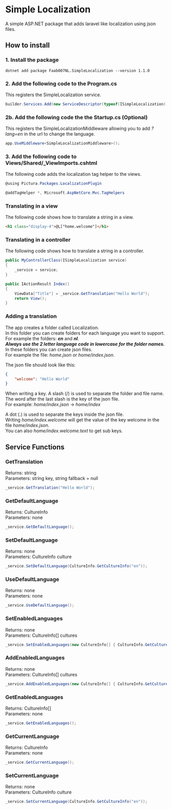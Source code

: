 # Simple Localization

A simple ASP.NET package that adds laravel like localization using json files.

## How to install
### 1. Install the package
```shell
dotnet add package Faab007NL.SimpleLocalization --version 1.1.0
```

### 2. Add the following code to the Program.cs
This registers the SimpleLocalization service.
```csharp
builder.Services.Add(new ServiceDescriptor(typeof(ISimpleLocalization), new SimpleLocalization()));
```

### 2b. Add the following code the the Startup.cs (Optional)
This registers the SimpleLocalizationMiddleware allowing you to add *?lang=en* in the url to change the language.
```csharp
app.UseMiddleware<SimpleLocalizationMiddleware>();
```

### 3. Add the following code to Views/Shared/_ViewImports.cshtml
The following code adds the localization tag helper to the views.
```csharp
@using Pictura.Packages.LocalizationPlugin

@addTagHelper *, Microsoft.AspNetCore.Mvc.TagHelpers
```

### Translating in a view
The following code shows how to translate a string in a view.
```html
<h1 class="display-4">@L["home.welcome"]</h1>
```

### Translating in a controller
The following code shows how to translate a string in a controller.
```csharp
public MyControllerClass(ISimpleLocalization service)
{
    _service = service;
}

public IActionResult Index()
{
    ViewData["Title"] = _service.GetTranslation("Hello World");
    return View();
}
```

### Adding a translation
The app creates a folder called Localization.  
In this folder you can create folders for each language you want to support.  
For example the folders: ***en*** and ***nl***.  
***Always use the 2 letter language code in lowercase for the folder names.***  
In these folders you can create json files.  
For example the file: *home.json* or *home/index.json*.  

The json file should look like this:
```json
{
    "welcome": "Hello World"
}
```

When writing a key. A slash (/) is used to separate the folder and file name.  
The word after the last slash is the key of the json file.  
For example: *home/index.json* -> *home/index*  

A dot (.) is used to separate the keys inside the json file.  
Writing *home/index.welcome* will get the value of the key welcome in the file *home/index.json*.  
You can also *home/index.welcome.text* to get sub keys.  


## Service Functions

### GetTranslation
Returns: string  
Parameters: string key, string fallback = null
```csharp
_service.GetTranslation("Hello World");
```

### GetDefaultLanguage
Returns: CultureInfo  
Parameters: none
```csharp
_service.GetDefaultLanguage();
```

### SetDefaultLanguage
Returns: none  
Parameters: CultureInfo culture
```csharp
_service.SetDefaultLanguage(CultureInfo.GetCultureInfo("en"));
```

### UseDefaultLanguage
Returns: none  
Parameters: none
```csharp
_service.UseDefaultLanguage();
```

### SetEnabledLanguages
Returns: none  
Parameters: CultureInfo[] cultures
```csharp
_service.SetEnabledLanguages(new CultureInfo[] { CultureInfo.GetCultureInfo("en"), CultureInfo.GetCultureInfo("nl") });
```

### AddEnabledLanguages
Returns: none  
Parameters: CultureInfo[] cultures
```csharp
_service.AddEnabledLanguages(new CultureInfo[] { CultureInfo.GetCultureInfo("en"), CultureInfo.GetCultureInfo("nl") });
```

### GetEnabledLanguages
Returns: CultureInfo[]   
Parameters: none
```csharp
_service.GetEnabledLanguages();
```

### GetCurrentLanguage
Returns: CultureInfo  
Parameters: none
```csharp
_service.GetCurrentLanguage();
```

### SetCurrentLanguage
Returns: none  
Parameters: CultureInfo culture
```csharp
_service.SetCurrentLanguage(CultureInfo.GetCultureInfo("en"));
```
